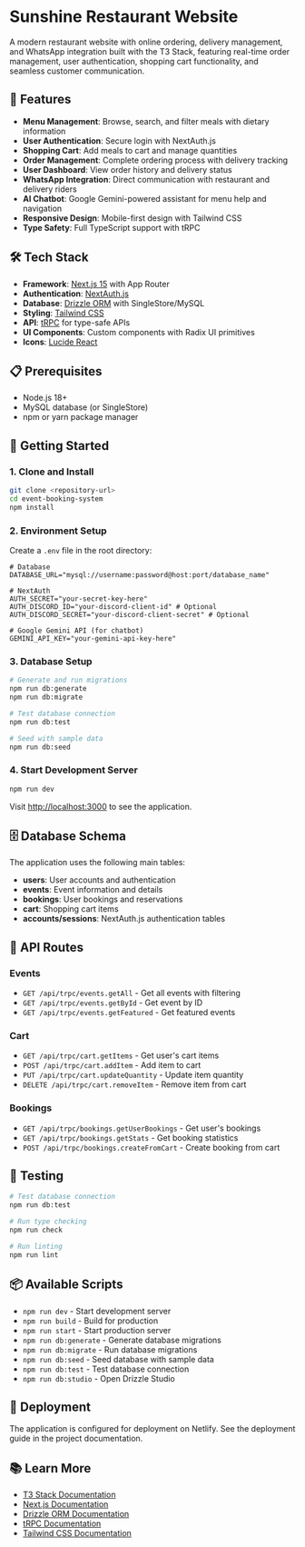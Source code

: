 # Sunshine Restaurant Website

A modern restaurant website with online ordering, delivery management, and WhatsApp integration built with the T3 Stack, featuring real-time order management, user authentication, shopping cart functionality, and seamless customer communication.

## 🚀 Features

- **Menu Management**: Browse, search, and filter meals with dietary information
- **User Authentication**: Secure login with NextAuth.js
- **Shopping Cart**: Add meals to cart and manage quantities
- **Order Management**: Complete ordering process with delivery tracking
- **User Dashboard**: View order history and delivery status
- **WhatsApp Integration**: Direct communication with restaurant and delivery riders
- **AI Chatbot**: Google Gemini-powered assistant for menu help and navigation
- **Responsive Design**: Mobile-first design with Tailwind CSS
- **Type Safety**: Full TypeScript support with tRPC

## 🛠 Tech Stack

- **Framework**: [Next.js 15](https://nextjs.org) with App Router
- **Authentication**: [NextAuth.js](https://next-auth.js.org)
- **Database**: [Drizzle ORM](https://orm.drizzle.team) with SingleStore/MySQL
- **Styling**: [Tailwind CSS](https://tailwindcss.com)
- **API**: [tRPC](https://trpc.io) for type-safe APIs
- **UI Components**: Custom components with Radix UI primitives
- **Icons**: [Lucide React](https://lucide.dev)

## 📋 Prerequisites

- Node.js 18+
- MySQL database (or SingleStore)
- npm or yarn package manager

## 🚀 Getting Started

### 1. Clone and Install

```bash
git clone <repository-url>
cd event-booking-system
npm install
```

### 2. Environment Setup

Create a `.env` file in the root directory:

```env
# Database
DATABASE_URL="mysql://username:password@host:port/database_name"

# NextAuth
AUTH_SECRET="your-secret-key-here"
AUTH_DISCORD_ID="your-discord-client-id" # Optional
AUTH_DISCORD_SECRET="your-discord-client-secret" # Optional

# Google Gemini API (for chatbot)
GEMINI_API_KEY="your-gemini-api-key-here"
```

### 3. Database Setup

```bash
# Generate and run migrations
npm run db:generate
npm run db:migrate

# Test database connection
npm run db:test

# Seed with sample data
npm run db:seed
```

### 4. Start Development Server

```bash
npm run dev
```

Visit [http://localhost:3000](http://localhost:3000) to see the application.

## 🗄️ Database Schema

The application uses the following main tables:

- **users**: User accounts and authentication
- **events**: Event information and details
- **bookings**: User bookings and reservations
- **cart**: Shopping cart items
- **accounts/sessions**: NextAuth.js authentication tables

## 📱 API Routes

### Events
- `GET /api/trpc/events.getAll` - Get all events with filtering
- `GET /api/trpc/events.getById` - Get event by ID
- `GET /api/trpc/events.getFeatured` - Get featured events

### Cart
- `GET /api/trpc/cart.getItems` - Get user's cart items
- `POST /api/trpc/cart.addItem` - Add item to cart
- `PUT /api/trpc/cart.updateQuantity` - Update item quantity
- `DELETE /api/trpc/cart.removeItem` - Remove item from cart

### Bookings
- `GET /api/trpc/bookings.getUserBookings` - Get user's bookings
- `GET /api/trpc/bookings.getStats` - Get booking statistics
- `POST /api/trpc/bookings.createFromCart` - Create booking from cart

## 🧪 Testing

```bash
# Test database connection
npm run db:test

# Run type checking
npm run check

# Run linting
npm run lint
```

## 📦 Available Scripts

- `npm run dev` - Start development server
- `npm run build` - Build for production
- `npm run start` - Start production server
- `npm run db:generate` - Generate database migrations
- `npm run db:migrate` - Run database migrations
- `npm run db:seed` - Seed database with sample data
- `npm run db:test` - Test database connection
- `npm run db:studio` - Open Drizzle Studio

## 🚀 Deployment

The application is configured for deployment on Netlify. See the deployment guide in the project documentation.

## 📚 Learn More

- [T3 Stack Documentation](https://create.t3.gg/)
- [Next.js Documentation](https://nextjs.org/docs)
- [Drizzle ORM Documentation](https://orm.drizzle.team)
- [tRPC Documentation](https://trpc.io/docs)
- [Tailwind CSS Documentation](https://tailwindcss.com/docs)

